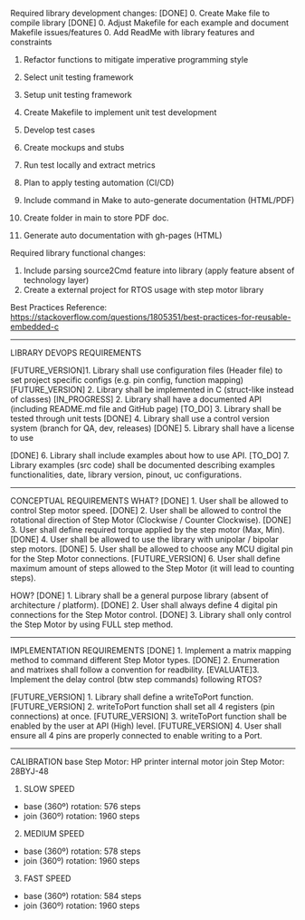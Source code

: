 Required library development changes:
[DONE] 0. Create Make file to compile library
[DONE] 0. Adjust Makefile for each example and document Makefile issues/features
0. Add ReadMe with library features and constraints

1. Refactor functions to mitigate imperative programming style
2. Select unit testing framework
3. Setup  unit testing framework
4. Create Makefile to implement unit test development
5. Develop test cases
6. Create mockups and stubs
7. Run test locally and extract metrics
8. Plan to apply testing automation (CI/CD)

9. Include command in Make to auto-generate documentation (HTML/PDF)
10. Create folder in main to store PDF doc.
11. Generate auto documentation with gh-pages (HTML)

Required library functional changes:
1. Include parsing source2Cmd feature into library (apply feature absent of technology layer)
2. Create a external project for RTOS usage with step motor library

Best Practices Reference: https://stackoverflow.com/questions/1805351/best-practices-for-reusable-embedded-c

--------------------------------------------------------------------------------
LIBRARY DEVOPS REQUIREMENTS

[FUTURE_VERSION]1. Library shall use configuration files (Header file) to set project specific configs (e.g. pin config, function mapping)
[FUTURE_VERSION] 2. Library shall be implemented in C (struct-like instead of classes)
[IN_PROGRESS] 2. Library shall have a documented API (including README.md file and GitHub page)
[TO_DO] 3. Library shall be tested through unit tests
[DONE] 4. Library shall use a control version system (branch for QA, dev, releases)
[DONE]  5. Library shall have a license to use

[DONE] 6. Library shall include examples about how to use API.
[TO_DO] 7. Library examples (src code) shall be documented describing examples functionalities, date, library version, pinout, uc configurations.


--------------------------------------------------------------------------------
CONCEPTUAL REQUIREMENTS
WHAT?
[DONE] 1. User shall be allowed to control Step motor speed.
[DONE] 2. User shall be allowed to control the rotational direction of Step Motor (Clockwise / Counter Clockwise).
[DONE] 3. User shall define required torque applied by the step motor (Max, Min).
[DONE] 4. User shall be allowed to use the library with unipolar / bipolar step motors.
[DONE] 5. User shall be allowed to choose any MCU digital pin for the Step Motor connections.
[FUTURE_VERSION] 6. User shall define maximum amount of steps allowed to the Step Motor (it will lead to counting steps). 

HOW?
[DONE] 1. Library shall be a general purpose library (absent of architecture / platform).
[DONE] 2. User shall always define 4 digital pin connections for the Step Motor control.
[DONE] 3. Library shall only control the Step Motor by using FULL step method.

--------------------------------------------------------------------------------
IMPLEMENTATION REQUIREMENTS
[DONE] 1. Implement a matrix mapping method to command different Step Motor types.
[DONE] 2. Enumeration and matrixes shall follow a convention for readbility.
[EVALUATE]3. Implement the delay control (btw step commands) following RTOS?

[FUTURE_VERSION] 1. Library shall define a writeToPort function. 
[FUTURE_VERSION] 2. writeToPort function shall set all 4 registers (pin connections) at once.
[FUTURE_VERSION] 3. writeToPort function shall be enabled by the user at API (High) level.
[FUTURE_VERSION] 4. User shall ensure all 4 pins are properly connected to enable writing to a Port.


--------------------------------------------------------------------------------
CALIBRATION
base Step Motor: HP printer internal motor
join Step Motor: 28BYJ-48

1. SLOW SPEED
- base (360º) rotation: 576 steps
- join (360º) rotation: 1960 steps

2. MEDIUM SPEED
- base (360º) rotation: 578 steps
- join (360º) rotation: 1960 steps

3. FAST SPEED
- base (360º) rotation: 584 steps
- join (360º) rotation: 1960 steps